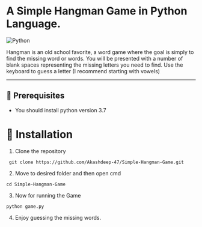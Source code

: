 # A Simple Hangman Game in Python Language.
![Python](https://img.shields.io/badge/python-v3.7+-blue.svg)

Hangman is an old school favorite, a word game where the goal is simply to find the missing word or words. You will be presented with a number of blank spaces representing the missing letters you need to find. Use the keyboard to guess a letter (I recommend starting with vowels)

---

## :key: Prerequisites
- You should install python version 3.7

# 🚀&nbsp;Installation 
1. Clone the repository 
```
 git clone https://github.com/Akashdeep-47/Simple-Hangman-Game.git
 ```
 2. Move to desired folder and then open cmd 
 ```
 cd Simple-Hangman-Game 
 ```
 3. Now for running the Game
 ```
 python game.py
 ```
 4. Enjoy guessing the missing words.
